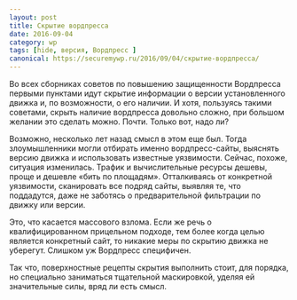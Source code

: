 ```yaml
---
layout: post
title: Скрытие вордпресса
date: 2016-09-04
category: wp
tags: [hide, версия, Вордпресс ]
canonical: https://securemywp.ru/2016/09/04/скрытие-вордпресса/
---
```


Во всех сборниках советов по повышению защищенности Вордпресса первыми пунктами идут скрытие информации о версии установленного движка и, по возможности, о его наличии. И хотя, пользуясь такими советами, скрыть наличие вордпресса довольно сложно, при большом желании это сделать можно. Почти. Только вот, надо ли?

Возможно, несколько лет назад смысл в этом еще был. Тогда злоумышленники могли отбирать именно вордпресс-сайты, выяснять версию движка и использовать известные уязвимости. Сейчас, похоже, ситуация изменилась. Трафик и вычислительные ресурсы дешевы, проще и дешевле «бить по площадям». Отталкиваясь от конкретной уязвимости, сканировать все подряд сайты, выявляя те, что поддадутся, даже не заботясь о предварительной фильтрации по движку или версии.

Это, что касается массового взлома. Если же речь о квалифицированном прицельном подходе, тем более когда целью является конкретный сайт, то никакие меры по скрытию движка не уберегут. Слишком уж Вордпресс специфичен.

Так что, поверхностные рецепты скрытия выполнить стоит, для порядка, но специально заниматься тщательной маскировкой, уделяя ей значительные силы, вряд ли есть смысл.
